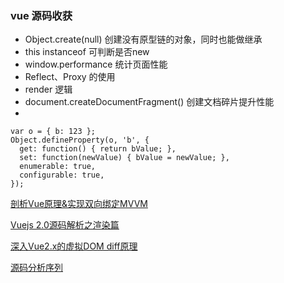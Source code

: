 ### vue 源码收获
- Object.create(null) 创建没有原型链的对象，同时也能做继承
- this instanceof 可判断是否new 
- window.performance 统计页面性能
- Reflect、Proxy 的使用
- render 逻辑 
- document.createDocumentFragment() 创建文档碎片提升性能
- 
```
var o = { b: 123 };
Object.defineProperty(o, 'b', {
  get: function() { return bValue; },
  set: function(newValue) { bValue = newValue; },
  enumerable: true,
  configurable: true,
});
```

[剖析Vue原理&实现双向绑定MVVM](https://github.com/DMQ/mvvm)

[Vuejs 2.0源码解析之渲染篇](https://mp.weixin.qq.com/s/-ykt8u1N50vRnFp2A_4m8Q)

[深入Vue2.x的虚拟DOM diff原理](https://mp.weixin.qq.com/s/pd0Mshl-f0aJ8C-1Vc95Zw)

[源码分析序列](https://github.com/liutao/vue2.0-source)


